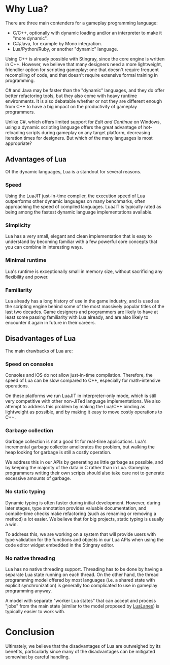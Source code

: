 # Why Lua?

There are three main contenders for a gameplay programming language:

*	C/C++, optionally with dynamic loading and/or an interpreter to make it "more dynamic".
*	C#/Java, for example by Mono integration.
*	Lua/Python/Ruby, or another "dynamic" language.

Using C++ is already possible with Stingray, since the core engine is written in C++. However, we believe that many designers need a more lightweight, friendlier option for scripting gameplay: one that doesn't require frequent recompiling of code, and that doesn't require extensive formal training in programming.

C# and Java may be faster than the "dynamic" languages, and they do offer better refactoring tools, but they also come with heavy runtime environments. It is also debatable whether or not they are different enough from C++ to have a big impact on the productivity of gameplay programmers.

Unlike C#, which offers limited support for *Edit and Continue* on Windows, using a dynamic scripting language offers the great advantage of hot-reloading scripts during gameplay on any target platform, decreasing iteration times for designers. But which of the many languages is most appropriate?

## Advantages of Lua

Of the dynamic languages, Lua is a standout for several reasons.

### Speed
Using the LuaJIT just-in-time compiler, the execution speed of Lua outperforms other dynamic languages on many benchmarks, often approaching the speed of compiled languages. LuaJIT is typically rated as being among the fastest dynamic language implementations available.

### Simplicity
Lua has a very small, elegant and clean implementation that is easy to understand by becoming familiar with a few powerful core concepts that you can combine in interesting ways.

### Minimal runtime
Lua's runtime is exceptionally small in memory size, without sacrificing any flexibility and power.

### Familiarity
Lua already has a long history of use in the game industry, and is used as the scripting engine behind some of the most massively popular titles of the last two decades. Game designers and programmers are likely to have at least some passing familiarity with Lua already, and are also likely to encounter it again in future in their careers.

## Disadvantages of Lua

The main drawbacks of Lua are:

### Speed on consoles
Consoles and iOS do not allow just-in-time compilation. Therefore, the speed of Lua can be slow compared to C++, especially for math-intensive operations.

On these platforms we run LuaJIT in interpreter-only mode, which is still very competitive with other non-JITed language implementations. We also attempt to address this problem by making the Lua/C++ binding as lightweight as possible, and by making it easy to move costly operations to C++.

### Garbage collection
Garbage collection is not a good fit for real-time applications. Lua's incremental garbage collector ameliorates the problem, but walking the heap looking for garbage is still a costly operation.

We address this in our APIs by generating as little garbage as possible, and by keeping the majority of the data in C rather than in Lua. Gameplay programmers writing their own scripts should also take care not to generate excessive amounts of garbage. <!-- TODO: See also Optimizing memory usage and performance. -->

### No static typing
Dynamic typing is often faster during initial development. However, during later stages, type annotation provides valuable documentation, and compile-time checks make refactoring (such as renaming or removing a method) a lot easier. We believe that for big projects, static typing is usually a win.

To address this, we are working on a system that will provide users with type validation for the functions and objects in our Lua APIs when using the code editor widget embedded in the Stingray editor.

### No native threading
Lua has no native threading support. Threading has to be done by having a separate Lua state running on each thread. On the other hand, the thread programming model offered by most languages (i.e. a shared state with explicit synchronization) is generally too complicated to use in gameplay programming anyway.

A model with separate "worker Lua states" that can accept and process "jobs" from the main state (similar to the model proposed by [LuaLanes](http://cmr.github.io/lanes/)) is typically easier to work with.

# Conclusion

Ultimately, we believe that the disadvantages of Lua are outweighed by its benefits, particularly since many of the disadvantages can be mitigated somewhat by careful handling.
